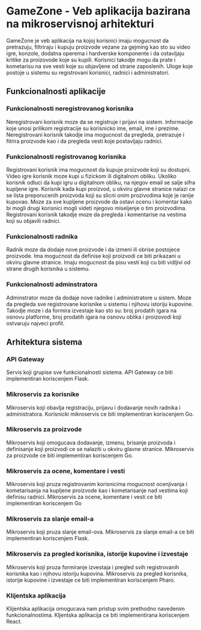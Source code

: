 # GameZone - Veb aplikacija bazirana na mikroservisnoj arhitekturi

GameZone je veb aplikacija na kojoj korisnici imaju mogucnost da pretrazuju, filtriraju i kupuju proizvode vezane za gejming kao sto su video igre, konzole, dodatna operema i hardverske komponente i da ostavljaju kritike za proizovode koje su kupili. Korisnici takodje mogu da prate i kometarisu na sve vesti koje su objavljene od strane zaposlenih. Uloge koje postoje u sistemu su registrovani korisnici, radnici i administratori.

## Funkcionalnosti aplikacije

### Funkcionalnosti neregistrovanog korisnika

Neregistrovani korisnik moze da se registruje i prijavi na sistem. Informacije koje unosi prilikom registracije su korisnicko ime, email, ime i prezime. Neregistrovani korisnik takodje ima mogucnost da pregleda, pretrazuje i fitrira proizvode kao i da pregleda vesti koje postavljaju radnici. 

### Funkcionalnosti registrovanog korisnika

Registrovani korisnik ima mogucnost da kupuje proizvode koji su dostupni. Video igre korisnik moze kupi u fizickom ili digitalnom obliku. Ukoliko korisnik odluci da kupi igru u digitalnom obliku, na njegov email se salje sifra kupljene igre. Korisnik kada kupi proizvod, u okviru glavne stranice nalazi ce se lista preporucenih proizvoda koji su slicni onim prozivodima koje je ranije kupovao. Moze za sve kupljene proizvode da ostavi ocenu i komentar kako bi mogli drugi korisnici mogli videti njegovo miseljenje o tim proizvodima. Registrovani korisnik takodje moze da pregleda i komentarise na vestima koji su objavili radnici.

### Funkcionalnosti radnika

Radnik moze da dodaje nove proizvode i da izmeni ili obrise postojece proizvode. Ima mogucnost da definise koji proizvodi ce biti prikazani u okviru glavne stranice. Imaju mogucnost da pisu vesti koji cu biti vidljivi od strane drugih korisnika u sistemu.

### Funkcionalnosti adminstratora

Adminstrator moze da dodaje nove radnike i administratore u sistem. Moze da pregleda sve registrovane korisnike u sistemu i njihovu istoriju kupovine. Takodje moze i da formira izvestaje kao sto su: broj prodatih igara na osnovu platforme, broj prodatih igara na osnovu oblika i proizovodi koji ostvaruju najveci profit. 

## Arhitektura sistema

### API Gateway 

Servis koji grupise sve funkcionalnosti sistema. API Gateway ce biti implementiran koriscenjem Flask.

### Mikroservis za korisnike

Mikroservis koji obavlja registraciju, prijavu i dodavanje novih radnika i administratora. Korisnicki mikroservis ce biti implementiran koriscenjem Go.

### Mikroservis za proizvode

Mikroservis koji omogucava dodavanje, izmenu, brisanje proizvoda i definisanje koji proizvodi ce se nalaziti u okviru glavne stranice. Mikroservis za proizvode ce biti implementiran koriscenjem Go.

### Mikroservis za ocene, komentare i vesti

Mikroservis koji pruza registrovanim korisnicima mogucnost ocenjivanja i kometarisanja na kupljene proizvode kao i kometarisanje nad vestima koji definisu radnici. Mikroservis za ocene, komentare i vesti ce biti implementiran koriscenjem Go

### Mikroservis za slanje email-a

Mikroservis koji pruza slanje email-ova. Mikroservis za slanje email-a ce biti implementiran koriscenjem Flask.

### Mikroservis za pregled korisnika, istorije kupovine i izvestaje

Mikroservis koji pruza formiranje izvestaja i pregled svih registrovanih korisnika kao i njihovu istoriju kupovina. Mikroservis za pregled korisnika, istorije kupovine i izvestaje ce biti implementiran koriscenjem Pharo.

### Klijentska aplikacija

Klijentska aplikacija omogucava nam pristup svim prethodno navedenim funkcionalnostima. Kljentska aplikacija ce biti implementirana koriscenjem React.
